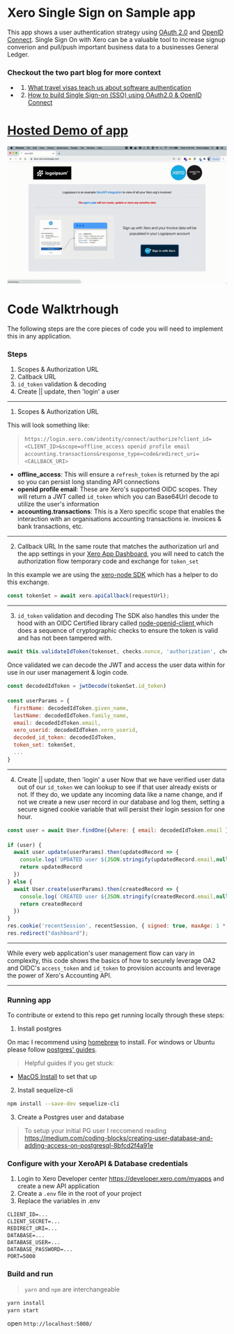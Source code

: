 # Xero Single Sign on Sample app
This app shows a user authentication strategy using [OAuth 2.0](https://oauth.net/2/) and [OpenID Connect](https://openid.net/connect/). Single Sign On with Xero can be a valuable tool to increase signup converion and pull/push important business data to a businesses General Ledger.

### Checkout the two part blog for more context
* 1) [What travel visas teach us about software authentication](#TODO-medium-link)
* 2) [How to build Single Sign-on (SSO) using OAuth2.0 & OpenID Connect](#TODO-medium-link)

# <a href="https://xero-sso.herokuapp.com" target="_blank">Hosted Demo of app</a>
![sso-demo](/sso-vid.gif)

# Code Walktrhough
The following steps are the core pieces of code you will need to implement this in any application.

### Steps 
1. Scopes & Authorization URL
2. Callback URL
3. `id_token` validation & decoding
5. Create || update, then 'login' a user

---
1. Scopes & Authorization URL

This will look something like:
> `https://login.xero.com/identity/connect/authorize?client_id=<CLIENT_ID>&scope=offline_access openid profile email accounting.transactions&response_type=code&redirect_uri=<CALLBACK_URI>`

* **offline_access**: This will ensure a `refresh_token` is returned by the api so you can persist long standing API connections
* **openid profile email**: These are Xero's supported OIDC scopes. They will return a JWT called `id_token` which you can Base64Url decode to utilize the user's information
* **accounting.transactions**: This is a Xero specific scope that enables the interaction with an organisations accounting transactions ie. invoices & bank transactions, etc.

---
2. Callback URL
In the same route that matches the authorization url and the app settings in your [Xero App Dashboard](https://developer.xero.com/myapps/), you will need to catch the authorization flow temporary code and exchange for `token_set`

In this example we are using the [xero-node SDK](https://github.com/XeroAPI/xero-node) which has a helper to do this exchange.
```javascript
const tokenSet = await xero.apiCallback(requestUrl);
```

---
3. `id_token` validation and decoding
The SDK also handles this under the hood with an OIDC Certified library called [node-openid-client ](https://openid.net/developers/certified/) which does a sequence of cryptographic checks to ensure the token is valid and has not been tampered with.
```javascript
await this.validateIdToken(tokenset, checks.nonce, 'authorization', checks.max_age, checks.state);
```
Once validated we can decode the JWT and access the user data within for use in our user management & login code.
```javascript
const decodedIdToken = jwtDecode(tokenSet.id_token)

const userParams = {
  firstName: decodedIdToken.given_name,
  lastName: decodedIdToken.family_name,
  email: decodedIdToken.email,
  xero_userid: decodedIdToken.xero_userid,
  decoded_id_token: decodedIdToken,
  token_set: tokenSet,
  ...
}
```

---
4. Create || update, then 'login' a user
Now that we have verified user data out of our `id_token` we can lookup to see if that user already exists or not. If they do, we update any incoming data like a name change, and if not we create a new user record in our database and log them, setting a secure signed cookie variable that will persist their login session for one hour.
```javascript
const user = await User.findOne({where: { email: decodedIdToken.email }})

if (user) {
  await user.update(userParams).then(updatedRecord => {
    console.log(`UPDATED user ${JSON.stringify(updatedRecord.email,null,2)}`)
    return updatedRecord
  })
} else {
  await User.create(userParams).then(createdRecord => {
    console.log(`CREATED user ${JSON.stringify(createdRecord.email,null,2)}`)
    return createdRecord
  })
}
res.cookie('recentSession', recentSession, { signed: true, maxAge: 1 * 60 * 60 * 1000 }) // 1 hour
res.redirect("dashboard");
```

---

While every web application's user management flow can vary in complexity, this code shows the basics of how to securely leverage OA2 and OIDC's `access_token` and `id_token` to provision accounts and leverage the power of Xero's Accounting API.


---

### Running app
To contribute or extend to this repo get running locally through these steps:

1. Install postgres

On mac I recommend using [homebrew](https://wiki.postgresql.org/wiki/Homebrew) to install. For windows or Ubuntu please follow [postgres' guides](https://www.postgresql.org/download/).
> Helpful guides if you get stuck:
* [MacOS Install](https://www.robinwieruch.de/postgres-sql-macos-setup) to set that up

2) Install sequelize-cli
```bash
npm install --save-dev sequelize-cli
```
3) Create a Postgres user and database
> To setup your initial PG user I reccomend reading https://medium.com/coding-blocks/creating-user-database-and-adding-access-on-postgresql-8bfcd2f4a91e

### Configure with your XeroAPI & Database credentials
1) Login to Xero Developer center https://developer.xero.com/myapps and create a new API application
2) Create a `.env` file in the root of your project
3) Replace the variables in .env
```
CLIENT_ID=...
CLIENT_SECRET=...
REDIRECT_URI=...
DATABASE=...
DATABASE_USER=...
DATABASE_PASSWORD=...
PORT=5000
```

### Build and run
> `yarn` and `npm` are interchangeable
```sh
yarn install
yarn start
```
open `http://localhost:5000/`
